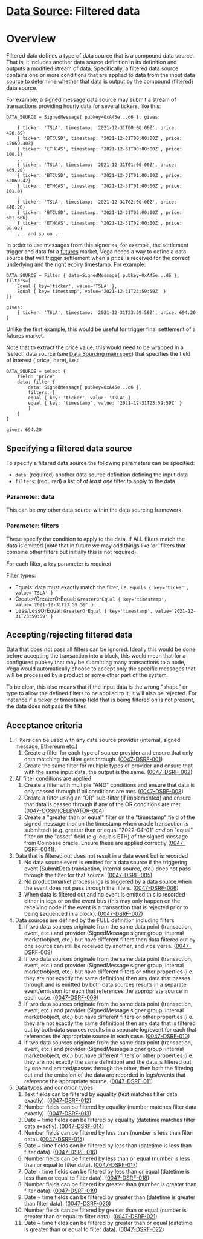 # [Data Source](./0045-DSRC-data_sourcing.md): Filtered data


# Overview

Filtered data defines a type of data source that is a compound data source. That is, it includes another data source definition in its definition and outputs a modified stream of data. Specifically, a filtered data source contains one or more conditions that are applied to data from the input data source to determine whether that data is output by the compound (filtered) data source.

For example, a [signed message](./0046-DSRM-data_source_signed_message.md) data source may submit a stream of transactions providing hourly data for several tickers, like this:

```
DATA_SOURCE = SignedMessage{ pubkey=0xA45e...d6 }, gives:

	{ ticker: 'TSLA', timestamp: '2021-12-31T00:00:00Z', price: 420.69}
	{ ticker: 'BTCUSD', timestamp: '2021-12-31T00:00:00Z', price: 42069.303}
	{ ticker: 'ETHGAS', timestamp: '2021-12-31T00:00:00Z', price: 100.1}
	...
	{ ticker: 'TSLA', timestamp: '2021-12-31T01:00:00Z', price: 469.20}
	{ ticker: 'BTCUSD', timestamp: '2021-12-31T01:00:00Z', price: 52069.42}
	{ ticker: 'ETHGAS', timestamp: '2021-12-31T01:00:00Z', price: 101.0}
	...
	{ ticker: 'TSLA', timestamp: '2021-12-31T02:00:00Z', price: 440.20}
	{ ticker: 'BTCUSD', timestamp: '2021-12-31T02:00:00Z', price: 501.666}
	{ ticker: 'ETHGAS', timestamp: '2021-12-31T02:00:00Z', price: 90.92}
	... and so on ...
```


In order to use messages from this signer as, for example, the settlement trigger and data for a [futures](./0016-PFUT-product_builtin_future.md) market, Vega needs a way to define a data source that will trigger settlement when a price is received for the correct underlying and the right expiry timestamp. For example:

```
DATA_SOURCE = Filter { data=SignedMessage{ pubkey=0xA45e...d6 }, filters=[
	Equal { key='ticker', value='TSLA' },
	Equal { key='timestamp', value='2021-12-31T23:59:59Z' }
]}

gives:
	{ ticker: 'TSLA', timestamp: '2021-12-31T23:59:59Z', price: 694.20 }
```

Unlike the first example, this would be useful for trigger final settlement of a futures market. 

Note that to extract the price value, this would need to be wrapped in a 'select' data source (see [Data Sourcing main spec](./0045-DSRC-data_sourcing.md)) that specifies the field of interest ('price', here), i.e.:

```
DATA_SOURCE = select {
	field: 'price'
	data: filter { 
		data: SignedMessage{ pubkey=0xA45e...d6 }, 
		filters: [
	    equal { key: 'ticker', value: 'TSLA' },
	    equal { key: 'timestamp', value: '2021-12-31T23:59:59Z' }
		]
	}
}

gives: 694.20
```


## Specifying a filtered data source

To specify a filtered data source the following parameters can be specified:

- `data`: (required) another data source definition defining the input data
- `filters`: (required) a list of _at least one_ filter to apply to the data


### Parameter: data

This can be *any* other data source within the data sourcing framework.


### Parameter: filters

These specify the condition to apply to the data. If ALL filters match the data is emitted (note that in future we may add things like 'or' filters that combine other filters but initially this is not required).

For each filter, a `key` parameter is required 

Filter types:

- Equals: data must exactly match the filter, i.e. `Equals { key='ticker', value='TSLA' }`
- Greater/GreaterOrEqual: `GreaterOrEqual { key='timestamp', value='2021-12-31T23:59:59' }`
- Less/LessOrEqual: `GreaterOrEqual { key='timestamp', value='2021-12-31T23:59:59' }`


## Accepting/rejecting filtered data

Data that does not pass all filters can be ignored. Ideally this would be done before accepting the transaction into a block, this would mean that for a configured pubkey that may be submitting many transactions to a node, Vega would automatically choose to accept only the specific messages that will be processed by a product or some other part of the system.

To be clear, this also means that if the input data is the wrong "shape" or type to allow the defined filters to be applied to it, it will also be rejected. For instance if a ticker or timestamp field that is being filtered on is not present, the data does not pass the filter.


## Acceptance criteria

1. Filters can be used with any data source provider (internal, signed message, Ethereum etc.)
	1. Create a filter for each type of source provider and ensure that only data matching the filter gets through. (<a name="0047-DSRF-001" href="#0047-DSRF-001">0047-DSRF-001</a>)
	1. Create the same filter for multiple types of provider and ensure that with the same input data, the output is the same. (<a name="0047-DSRF-002" href="#0047-DSRF-002">0047-DSRF-002</a>)
1. All filter conditions are applied
	1. Create a filter with multiple "AND" conditions and ensure that data is only passed through if all conditions are met. (<a name="0047-DSRF-003" href="#0047-DSRF-003">0047-DSRF-003</a>)
	1. Create a filter using an "OR" sub-filter (if implemented) and ensure that data is passed through if any of the OR conditions are met. (<a name="0047-COSMICELEVATOR-004" href="#0047-COSMICELEVATOR-004">0047-COSMICELEVATOR-004</a>)
	1. Create a "greater than or equal" filter on the "timestamp" field of the signed message (*not* on the timestamp when oracle transaction is  submitted) (e.g. greater than or equal "2022-04-01" *and* on "equal" filter on the "asset" field (e.g. equals ETH) of the signed message from Coinbase oracle. Ensure these are applied correctly (<a name="0047-DSRF-0041" href="#0047-DSRF-0041">0047-DSRF-0041</a>).   
1. Data that is filtered out does not result in a data event but is recorded
	1. No data source event is emitted for a data source if the triggering event (SubmitData transaction, internal source, etc.) does not pass through the filter for that source. (<a name="0047-DSRF-005" href="#0047-DSRF-005">0047-DSRF-005</a>)
	1. No product/market processings is triggered by a data source when the event does not pass through the filters. (<a name="0047-DSRF-006" href="#0047-DSRF-006">0047-DSRF-006</a>)
	1. When data is filtered out and no event is emitted this is recorded either in logs or on the event bus (this may only happen on the receiving node if the event is a transaction that is rejected prior to being sequenced in a block). (<a name="0047-DSRF-007" href="#0047-DSRF-007">0047-DSRF-007</a>)
1. Data sources are defined by the FULL definition including filters
	1. If two data sources originate from the same data point (transaction, event, etc.) and provider (SignedMessage signer group, internal market/object, etc.) but have different filters then data filtered out by one source can still be received by another, and vice versa. (<a name="0047-DSRF-008" href="#0047-DSRF-008">0047-DSRF-008</a>)
	1. If two data sources originate from the same data point (transaction, event, etc.) and provider (SignedMessage signer group, internal market/object, etc.) but have different filters or other properties (i.e. they are not exactly the same definition) then any data that passes through and is emitted by both data sources results in a separate event/emission for each that references the appropriate source in each case. (<a name="0047-DSRF-009" href="#0047-DSRF-009">0047-DSRF-009</a>)
	1. If two data sources originate from the same data point (transaction, event, etc.) and provider (SignedMessage signer group, internal market/object, etc.) but have different filters or other properties (i.e. they are not exactly the same definition) then any data that is filtered out by both data sources results in a separate log/event for each that references the appropriate source in each case. (<a name="0047-DSRF-010" href="#0047-DSRF-010">0047-DSRF-010</a>)
	1. If two data sources originate from the same data point (transaction, event, etc.) and provider (SignedMessage signer group, internal market/object, etc.) but have different filters or other properties (i.e. they are not exactly the same definition) and the data is filtered out by one and emitted/passes through the other, then both the filtering out and the emission of the data are recorded in logs/events that reference the appropriate source. (<a name="0047-DSRF-011" href="#0047-DSRF-011">0047-DSRF-011</a>)
1. Data types and condition types
	1. Text fields can be filtered by equality (text matches filter data exactly). (<a name="0047-DSRF-012" href="#0047-DSRF-012">0047-DSRF-012</a>)
	1. Number fields can be filtered by equality (number matches filter data exactly). (<a name="0047-DSRF-013" href="#0047-DSRF-013">0047-DSRF-013</a>)
	1. Date + time fields can be filtered by equality (datetime matches filter data exactly). (<a name="0047-DSRF-014" href="#0047-DSRF-014">0047-DSRF-014</a>)
	1. Number fields can be filtered by less than (number is less than filter data). (<a name="0047-DSRF-015" href="#0047-DSRF-015">0047-DSRF-015</a>)
	1. Date + time fields can be filtered by less than (datetime is less than filter data). (<a name="0047-DSRF-016" href="#0047-DSRF-016">0047-DSRF-016</a>)
	1. Number fields can be filtered by less than or equal (number is less than or equal to filter data). (<a name="0047-DSRF-017" href="#0047-DSRF-017">0047-DSRF-017</a>)
	1. Date + time fields can be filtered by less than or equal (datetime is less than or equal to filter data). (<a name="0047-DSRF-018" href="#0047-DSRF-018">0047-DSRF-018</a>)
	1. Number fields can be filtered by greater than (number is greater than filter data). (<a name="0047-DSRF-019" href="#0047-DSRF-019">0047-DSRF-019</a>)
	1. Date + time fields can be filtered by greater than (datetime is greater than filter data). (<a name="0047-DSRF-020" href="#0047-DSRF-020">0047-DSRF-020</a>)
	1. Number fields can be filtered by greater than or equal (number is greater than or equal to filter data). (<a name="0047-DSRF-021" href="#0047-DSRF-021">0047-DSRF-021</a>)
	1. Date + time fields can be filtered by greater than or equal (datetime is greater than or equal to filter data). (<a name="0047-DSRF-022" href="#0047-DSRF-022">0047-DSRF-022</a>)
